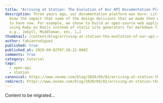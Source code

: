 ```yaml
---
title: "Arriving at Station: The Evolution of Our API Documentation Platform"
description: Three years ago, our documentation platform was born. Little did we
  know the impact that some of the design decisions that we made then were going
  to have now. For example, we chose to build an open-source web application
  using Ruby on Rails instead of static site generators for markdown files,
  e.g., Jekyll, Middleman, etc. […]
thumbnail: /content/blog/arriving-at-station-the-evolution-of-our-api-documentation-platform/Blog_Arriving-at-Station_1200x600.png
author: fabianrodiguez
published: true
published_at: 2020-09-02T07:18:22.000Z
comments: true
category: tutorial
tags:
  - open-api
  - station
canonical: https://www.nexmo.com/blog/2020/09/02/arriving-at-station-the-evolution-of-our-api-documentation-platform
redirect: https://www.nexmo.com/blog/2020/09/02/arriving-at-station-the-evolution-of-our-api-documentation-platform
---
```


Content to be migrated...
